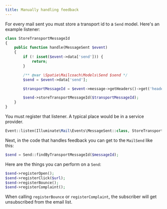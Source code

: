 ```yaml
---
title: Manually handling feedback
---
```


For every mail sent you must store a transport id to a `Send` model. Here's an example listener: 

```php
class StoreTransportMessageId
{
    public function handle(MessageSent $event)
    {
        if (! isset($event->data['send'])) {
            return;
        }

        /** @var \Spatie\Mailcoach\Models\Send $send */
        $send = $event->data['send'];

        $transportMessageId = $event->message->getHeaders()->get('header-name-used-by-your-email-provider')->getFieldBody();

        $send->storeTransportMessageId($transportMessageId);
    }
}
```

You must register that listener. A typical place would be in a service provider.

```php
Event::listen(Illuminate\Mail\Events\MessageSent::class, StoreTransportMessageId::class);
```

Next, in the code that handles feedback you can get to the `MailSend` like this:

```php
$send = Send::findByTransportMessageId($messageId);
```

Here are the things you can perform on a `Send`:

```php
$send->registerOpen();
$send->registerClick($url);
$send->registerBounce();
$send->registerComplaint();
```

When calling `registerBounce` or `registerComplaint`, the subscriber will get unsubscribed from the email list.
